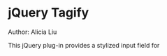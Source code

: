 jQuery Tagify
=============
Author: Alicia Liu

This jQuery plug-in provides a stylized input field for 